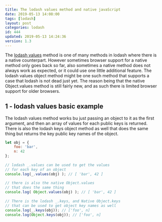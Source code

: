 ```yaml
---
title: The lodash values method and native javaScript
date: 2019-05-13 14:08:00
tags: [lodash]
layout: post
categories: lodash
id: 444
updated: 2019-05-13 14:24:36
version: 1.3
---
```


The [lodash values](https://lodash.com/docs/4.17.11#values) method is one of many methods in lodash where there is a native counterpart. However sometimes browser support for a native method only goes back so far, also sometimes a native method does not always work as expected, or it could use one little additional feature. The lodash values object method might be one such method that supports a case that lodash is not dead just yet. The reason being that the native Object.values method is still fairly new, and as such there is limited browser support for older browsers. 

<!-- more -->

## 1 - lodash values basic example

The lodash values method works bu just passing an object to it as the first argument, and then an array of values for each public keys is returned. There is also the lodash keys object method as well that does the same thing but returns the key public key names of the object.

```js
let obj = {
    foo: 'bar',
    n: 42
};
 
// lodash _.values can be used to get the values
// for each key of an object
console.log(_.values(obj) ); // [ 'bar', 42 ]
 
// there is also the native Object.values
// that does the same thing
console.log( Object.values(obj) ); // [ 'bar', 42 ]
 
// There is the lodash _.keys, and Native Object.keys
// that can be used to get object key names as well
console.log(_.keys(obj)); // ['foo', n]
console.log(Object.keys(obj)); // ['foo', n]
```